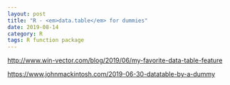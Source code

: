 ```yaml
---
layout: post
title: "R - <em>data.table</em> for dummies"
date: 2019-08-14
category: R
tags: R function package
---
```



<a href="http://www.win-vector.com/blog/2019/06/my-favorite-data-table-feature">http://www.win-vector.com/blog/2019/06/my-favorite-data-table-feature</a>



<a href="https://www.johnmackintosh.com/2019-06-30-datatable-by-a-dummy">https://www.johnmackintosh.com/2019-06-30-datatable-by-a-dummy</a>
